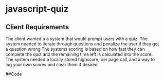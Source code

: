 # javascript-quiz

## Client Requirements
The client wanted a a system that would prompt users with a quiz.
The system needed to iterate through questions and penalize the user if they got a question wrong
The systems scoring is based on how fast they can complete the quiz and the remaining time left is calculated into the score.
The system needed a locally stored highscore, per page call, and a way to log your own scores and clear them if desired. 

##Code

```

```

